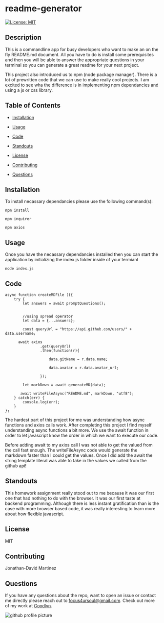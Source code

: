 
# readme-generator

[![License: MIT](https://img.shields.io/badge/License-MIT-yellow.svg)](https://opensource.org/licenses/MIT)

## Description

This is a commandline app for busy developers who want to make an on the fly README.md document. All you have to do is install some prerequisites and then you will be able to answer the appropriate questions in your terminal so you can generate a great readme for your next project. 

This project also introduced us to npm (node package manager). There is a lot of prewritten code that we can use to make really cool projects. I am excited to see wha the difference is in implementing npm dependancies and using a js or css library.

## Table of Contents

* [Installation](#installation)

* [Usage](#usage)

* [Code](#Code)

* [Standouts](#Standouts)

* [License](#license)

* [Contributing](#contributing)

* [Questions](#questions)

## Installation

To install necassary dependancies please use the following command(s): 

```
npm install

npm inquirer

npm axios
```

## Usage 

Once you have the necassary dependancies installed then you can start the application by initializing the index.js folder inside of your termianl 

```
node index.js
```

## Code

```
async function createMDFile (){
    try {
        let answers = await promptQuestions();


        //using spread operator 
        let data = {...answers};
    
        const queryUrl = "https://api.github.com/users/" + data.username;
        
      await axios 
                .get(queryUrl)
                .then(function(r){

                    data.gitName = r.data.name;
            
                    data.avatar = r.data.avatar_url;
            
                });
    
        let markDown = await generateMD(data);
    
       await writeFileAsync("README.md", markDown, "utf8");
    } catch(err) {
        console.log(err);
    }
};
```

The hardest part of this project for me was understanding how async functions and axios calls work. After completing this project I find myself understanding async functions a bit more. We use the await function in order to let javascript know the order in which we want to execute our code. 

Before adding await to my axios call I was not able to get the valued from the call fast enough. The writeFileAsync code would generate the markdown faster than I could get the values. Once I did add the await the string template literal was able to take in the values we called from the github api!

## Standouts

This homework assignment really stood out to me because it was our first one that had nothing to do with the browser. It was our first taste at backend programming. Although there is less instant gratification than is the case with more browser based code, it was really interesting to learn more about how flexible javascript. 


## License

MIT

## Contributing

Jonathan-David Martinez

## Questions 

If you have any questions about the repo, want to open an issue or contact me directly please reach out to focus4ursoul@gmail.com. Check out more of my work at [Goodlvn](https://github.com/Goodlvn).

![github profile picture](https://avatars3.githubusercontent.com/u/37821521?v=4=100x)
